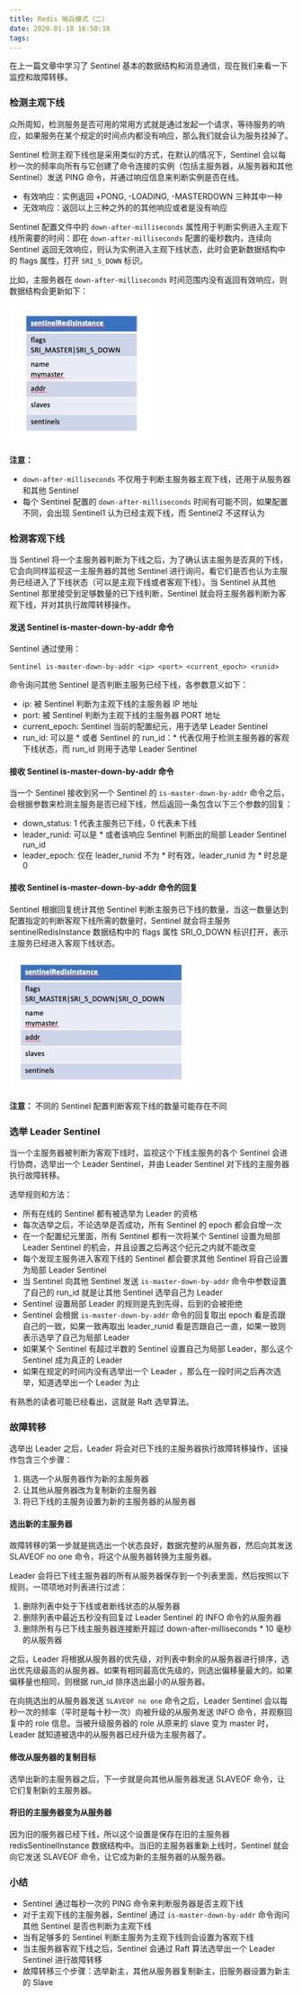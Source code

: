 ```yaml
---
title: Redis 哨兵模式（二）
date: 2020-01-10 16:50:38
tags:
---
```


在上一篇文章中学习了 Sentinel 基本的数据结构和消息通信，现在我们来看一下监控和故障转移。

### 检测主观下线

众所周知，检测服务是否可用的常用方式就是通过发起一个请求，等待服务的响应，如果服务在某个规定的时间点内都没有响应，那么我们就会认为服务挂掉了。

Sentinel 检测主观下线也是采用类似的方式，在默认的情况下，Sentinel 会以每秒一次的频率向所有与它创建了命令连接的实例（包括主服务器，从服务器和其他 Sentinel）发送 PING 命令，并通过响应信息来判断实例是否在线。

- 有效响应：实例返回 +PONG, -LOADING, -MASTERDOWN 三种其中一种
- 无效响应：返回以上三种之外的的其他响应或者是没有响应

Sentinel 配置文件中的 `down-after-milliseconds` 属性用于判断实例进入主观下线所需要的时间：即在 `down-after-milliseconds` 配置的毫秒数内，连续向 Sentinel 返回无效响应，则认为实例进入主观下线状态，此时会更新数据结构中的 flags 属性，打开 `SRI_S_DOWN` 标识。


比如，主服务器在 `down-after-milliseconds` 时间范围内没有返回有效响应，则数据结构会更新如下：

![Sentinel network](https://raw.githubusercontent.com/rason/rason.github.io/master/image/sri_s_down.png)

**注意：**

- `down-after-milliseconds` 不仅用于判断主服务器主观下线，还用于从服务器和其他 Sentinel
- 每个 Sentinel 配置的 `down-after-milliseconds` 时间有可能不同，如果配置不同，会出现 Sentinel1 认为已经主观下线，而 Sentinel2 不这样认为

### 检测客观下线

当 Sentinel 将一个主服务器判断为下线之后，为了确认该主服务是否真的下线，它会向同样监视这一主服务器的其他 Sentinel 进行询问，看它们是否也认为主服务已经进入了下线状态（可以是主观下线或者客观下线）。当 Sentinel 从其他 Sentinel 那里接受到足够数量的已下线判断，Sentinel 就会将主服务器判断为客观下线，并对其执行故障转移操作。

#### 发送 Sentinel is-master-down-by-addr 命令

Sentinel 通过使用：

```
Sentinel is-master-down-by-addr <ip> <port> <current_epoch> <runid>
```

命令询问其他 Sentinel 是否判断主服务已经下线，各参数意义如下：

- ip: 被 Sentinel 判断为主观下线的主服务器 IP 地址
- port: 被 Sentinel 判断为主观下线的主服务器 PORT 地址
- current_epoch: Sentinel 当前的配置纪元，用于选举 Leader Sentinel
- run_id: 可以是 * 或者 Sentinel 的 run_id：* 代表仅用于检测主服务器的客观下线状态，而 run_id 则用于选举 Leader Sentinel

#### 接收 Sentinel is-master-down-by-addr 命令

当一个 Sentinel 接收到另一个 Sentinel 的 `is-master-down-by-addr` 命令之后，会根据参数来检测主服务是否已经下线，然后返回一条包含以下三个参数的回复：

- down_status: 1 代表主服务已下线，0 代表未下线
- leader_runid: 可以是 * 或者该响应 Sentinel 判断出的局部 Leader Sentinel run_id
- leader_epoch: 仅在 leader_runid 不为 * 时有效，leader_runid 为 * 时总是 0

#### 接收 Sentinel is-master-down-by-addr 命令的回复

Sentinel 根据回复统计其他 Sentinel 判断主服务已下线的数量，当这一数量达到配置指定的判断客观下线所需的数量时，Sentinel 就会将主服务 sentinelRedisInstance 数据结构中的 flags 属性 SRI_O_DOWN 标识打开，表示主服务已经进入客观下线状态。

![Sentinel network](https://raw.githubusercontent.com/rason/rason.github.io/master/image/sri_o_down.png)


**注意：** 不同的 Sentinel 配置判断客观下线的数量可能存在不同

### 选举 Leader Sentinel

当一个主服务器被判断为客观下线时，监视这个下线主服务的各个 Sentinel 会进行协商，选举出一个 Leader Sentinel，并由 Leader Sentinel 对下线的主服务器执行故障转移。

选举规则和方法：

- 所有在线的 Sentinel 都有被选举为 Leader 的资格
- 每次选举之后，不论选举是否成功，所有 Sentinel 的 epoch 都会自增一次
- 在一个配置纪元里面，所有 Sentinel 都有一次将某个 Sentinel 设置为局部 Leader Sentinel 的机会，并且设置之后再这个纪元之内就不能改变
- 每个发现主服务进入客观下线的 Sentinel 都会要求其他 Sentinel 将自己设置为局部 Leader Sentinel
- 当 Sentinel 向其他 Sentinel 发送 `is-master-down-by-addr` 命令中参数设置了自己的 run_id 就是让其他 Sentinel 选举自己为 Leader
- Sentinel 设置局部 Leader 的规则是先到先得，后到的会被拒绝
- Sentinel 会根据 `is-master-down-by-addr` 命令的回复取出 epoch 看是否跟自己的一致，如果一致再取出 leader_runid 看是否跟自己一直，如果一致则表示选举了自己为局部 Leader
- 如果某个 Sentinel 有超过半数的 Sentinel 设置自己为局部 Leader，那么这个 Sentinel 成为真正的 Leader
- 如果在规定的时间内没有选举出一个 Leader ，那么在一段时间之后再次选举，知道选举出一个 Leader 为止

有熟悉的读者可能已经看出，这就是 Raft 选举算法。

### 故障转移

选举出 Leader 之后，Leader 将会对已下线的主服务器执行故障转移操作，该操作包含三个步骤：

1. 挑选一个从服务器作为新的主服务器
2. 让其他从服务器改为复制新的主服务器
3. 将已下线的主服务设置为新的主服务器的从服务器

#### 选出新的主服务器

故障转移的第一步就是挑选出一个状态良好，数据完整的从服务器，然后向其发送 SLAVEOF no one 命令，将这个从服务器转换为主服务器。

Leader 会将已下线主服务器的所有从服务器保存到一个列表里面，然后按照以下规则，一项项地对列表进行过滤：

1. 删除列表中处于下线或者断线状态的从服务器
2. 删除列表中最近五秒没有回复过 Leader Sentinel 的 INFO 命令的从服务器
3. 删除所有与已下线主服务器连接断开超过 down-after-milliseconds * 10 毫秒的从服务器

之后，Leader 将根据从服务器的优先级，对列表中剩余的从服务器进行排序，选出优先级最高的从服务器。如果有相同最高优先级的，则选出偏移量最大的。如果偏移量也相同，则根据 run_id 排序选出最小的从服务器。

在向挑选出的从服务器发送 `SLAVEOF no one` 命令之后，Leader Sentinel 会以每秒一次的频率（平时是每十秒一次）向被升级的从服务发送 INFO 命令，并观察回复中的 role 信息。当被升级服务器的 role 从原来的 slave 变为 master 时，Leader 就知道被选中的从服务器已经升级为主服务器了。

#### 修改从服务器的复制目标

选举出新的主服务器之后，下一步就是向其他从服务器发送 SLAVEOF 命令，让它们复制新的主服务器。

#### 将旧的主服务器变为从服务器

因为旧的服务器已经下线，所以这个设置是保存在旧的主服务器 redisSentinelInstance 数据结构中。当旧的主服务器重新上线时，Sentinel 就会向它发送 SLAVEOF 命令，让它成为新的主服务器的从服务器。

### 小结

- Sentinel 通过每秒一次的 PING 命令来判断服务器是否主观下线
- 对于主观下线的主服务器，Sentinel 通过 `is-master-down-by-addr` 命令询问其他 Sentinel 是否也判断为主观下线
- 当有足够多的 Sentinel 判断主服务为主观下线则会设置为客观下线
- 当主服务器客观下线之后，Sentinel 会通过 Raft 算法选举出一个 Leader Sentinel 进行故障转移
- 故障转移三个步骤：选举新主，其他从服务器复制新主，旧服务器设置为新主的 Slave


